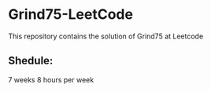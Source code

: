 # Grind75-LeetCode
This repository contains the solution of Grind75 at Leetcode

## Shedule: 
7 weeks
8 hours per week
